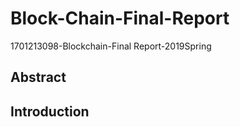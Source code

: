 # Block-Chain-Final-Report
1701213098-Blockchain-Final Report-2019Spring
## Abstract
## Introduction
